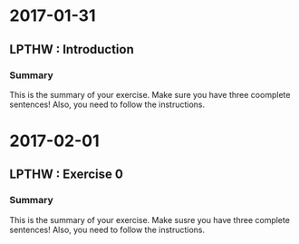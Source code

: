 # 2017-01-31
## LPTHW : Introduction
### Summary
This is the summary of your exercise. Make sure you have three coomplete sentences! Also, you need to follow the instructions.

# 2017-02-01
## LPTHW : Exercise 0
### Summary
This is the summary of your exercise. Make susre you have three complete sentences! Also, you need to follow the instructions.


